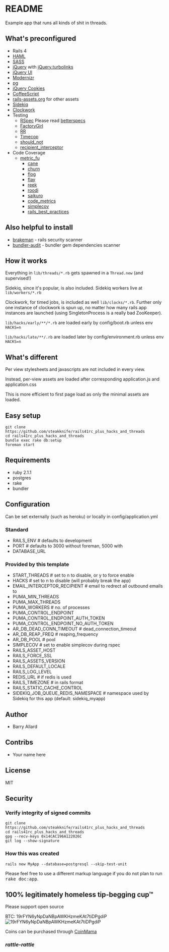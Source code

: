 # README

Example app that runs all kinds of shit in threads.

## What's preconfigured

- Rails 4
- [HAML](https://github.com/indirect/haml-rails)
- [SASS](https://github.com/rails/sass-rails)
- [jQuery](https://github.com/rails/jquery-rails) with [jQuery.turbolinks](https://github.com/kossnocorp/jquery.turbolinks)
- [jQuery UI](https://github.com/joliss/jquery-ui-rails)
- [Modernizr](https://github.com/russfrisch/modernizr-rails)
- [pg](https://bitbucket.org/ged/ruby-pg/wiki/Home)
- [jQuery Cookies](https://github.com/RyanScottLewis/jquery-cookie-rails)
- [CoffeeScript](https://github.com/rails/coffee-rails)
- [rails-assets.org](https://rails-assets.org) for other assets
- [Sidekiq](http://sidekiq.org/)
- [Clockwork](https://github.com/tomykaira/clockwork)
- Testing
  - [RSpec](http://rspec.info/) Please read [betterspecs](http://betterspecs.org/)
  - [FactoryGirl](https://github.com/thoughtbot/factory_girl)
  - [RR](https://github.com/btakita/rr)
  - [Timecop](https://github.com/travisjeffery/timecop)
  - [should_not](https://github.com/should-not/should_not)
  - [recipient_interceptor](https://github.com/croaky/recipient_interceptor)
- Code Coverage
  - [metric_fu](https://github.com/metricfu/metric_fu/)
    - [cane](http://github.com/square/cane)
    - [churn](http://github.com/danmayer/churn)
    - [flog](https://github.com/seattlerb/flog)
    - [flay](https://github.com/seattlerb/flay)
    - [reek](https://github.com/troessner/reek)
    - [roodi](https://github.com/roodi/roodi)
    - [saikuro](https://github.com/metricfu/Saikuro)
    - [code_metrics](https://github.com/bf4/code_metrics)
    - [simplecov](https://github.com/colszowka/simplecov/)
    - [rails_best_practices](https://github.com/railsbp/rails_best_practices)

## Also helpful to install

- [brakeman](http://brakemanscanner.org/) - rails security scanner
- [bundler-audit](https://github.com/rubysec/bundler-audit) - bundler gem dependencies scanner

## How it works

Everything in `lib/threads/*.rb` gets spawned in a `Thread.new` (and supervised!)

Sidekiq, since it's popular, is also included.  Sidekiq workers live at `lib/workers/*.rb`

Clockwork, for timed jobs, is included as well `lib/clocks/*.rb`.  Further only one instance of clockwork is spun up, no matter how many rails app instances are launched (using SingletonProcess is a really bad ZooKeeper).


`lib/hacks/early/**/*.rb` are loaded early by config/boot.rb unless env `HACKS=n`

`lib/hacks/late/**/.rb` are loaded later by config/environment.rb unless env `HACKS=n`


## What's different

Per view stylesheets and javascripts are not included in every view.

Instead, per-view assets are loaded after corresponding application.js and application.css

This is more efficient to first page load as only the minimal assets are loaded.

## Easy setup

    git clone https://github.com/steakknife/rails41rc_plus_hacks_and_threads
    cd rails41rc_plus_hacks_and_threads
    bundle exec rake db:setup
    foreman start

## Requirements

- ruby 2.1.1
- postgres
- rake
- bundler

## Configuration

Can be set externally (such as heroku) or locally in config/application.yml

### Standard

- RAILS_ENV # defaults to development
- PORT # defaults to 3000 without foreman, 5000 with
- DATABASE_URL

### Provided by this template

- START_THREADS # set to n to disable, or y to force enable 
- HACKS # set to n to disable (will probably break the app)
- EMAIL_INTERCEPTOR_RECIPIENT # email to redrect all outbound emails to
- PUMA_MIN_THREADS
- PUMA_MAX_THREADS
- PUMA_WORKERS # no. of processes
- PUMA_CONTROL_ENDPOINT
- PUMA_CONTROL_ENDPOINT_AUTH_TOKEN
- PUMA_CONTROL_ENDPOINT_NO_AUTH_TOKEN
- AR_DB_DEAD_CONN_TIMEOUT # dead_connection_timeout
- AR_DB_REAP_FREQ # reaping_frequency
- AR_DB_POOL # pool
- SIMPLECOV # set to enable simplecov during rspec
- RAILS_ASSET_HOST
- RAILS_FORCE_SSL
- RAILS_ASSETS_VERSION
- RAILS_DEFAULT_LOCALE
- RAILS_LOG_LEVEL
- REDIS_URL # if redis is used
- RAILS_TIMEZONE # in rails format
- RAILS_STATIC_CACHE_CONTROL
- SIDEKIQ_JOB_QUEUE_REDIS_NAMESPACE # namespace used by Sidekiq for this app (default: sidekiq_myapp)

## Author

* Barry Allard

## Contribs

* Your name here

## License

MIT

## Security

### Verify integrity of signed commits

    git clone https://github.com/steakknife/rails41rc_plus_hacks_and_threads
    cd rails41rc_plus_hacks_and_threads
    gpg --recv-keys 0x14CAC196A122026C
    git log --show-signature


### How this was created

    rails new MyApp --database=postgresql --skip-test-unit


Please feel free to use a different markup language if you do not plan to run
<tt>rake doc:app</tt>.

## 100% legitimately homeless tip-begging cup™  

Please support open source

 BTC: 19rFYN6yNpDaNBpAWKHzmeKAt7tiDPgdiP
 ![19rFYN6yNpDaNBpAWKHzmeKAt7tiDPgdiP](https://chart.googleapis.com/chart?cht=qr&chl=bitcoin%3A19rFYN6yNpDaNBpAWKHzmeKAt7tiDPgdiP&choe=UTF-8&chs=300x300)
 
 Coins can be purchased through [CoinMama](https://www.coinmama.com/)

### *rattle-rattle*
